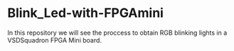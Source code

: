 # Blink_Led-with-FPGAmini
In this repository we will see the proccess to obtain RGB blinking lights in a VSDSquadron FPGA Mini board.
